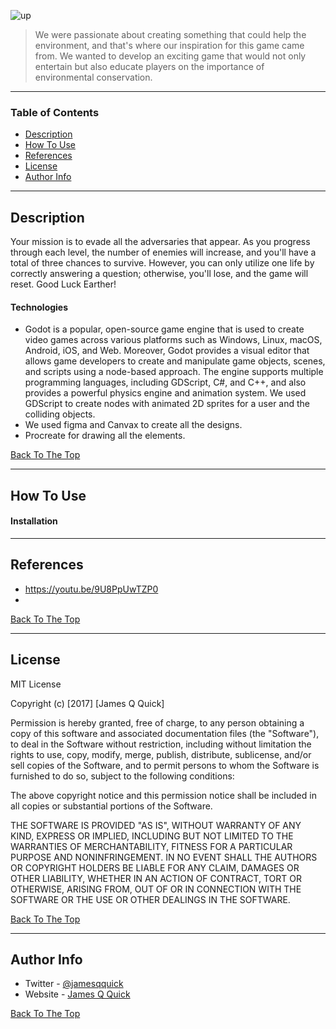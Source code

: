 
![up](https://user-images.githubusercontent.com/86029622/232260049-81e25e0b-d9cb-49fd-b307-84f0f154e741.png)



> We were passionate about creating something that could help the environment, and that's where our inspiration for this game came from. We wanted to develop an exciting game that would not only entertain but also educate players on the importance of environmental conservation.

---

### Table of Contents

- [Description](#description)
- [How To Use](#how-to-use)
- [References](#references)
- [License](#license)
- [Author Info](#author-info)

---

## Description

Your mission is to evade all the adversaries that appear. As you progress through each level, the number of enemies will increase, and you'll have a total of three chances to survive. However, you can only utilize one life by correctly answering a question; otherwise, you'll lose, and the game will reset. Good Luck Earther! 

#### Technologies

- Godot is a popular, open-source game engine that is used to create video games across various platforms such as Windows, Linux, macOS, Android, iOS, and Web. Moreover, Godot provides a visual editor that allows game developers to create and manipulate game objects, scenes, and scripts using a node-based approach. The engine supports multiple programming languages, including GDScript, C#, and C++, and also provides a powerful physics engine and animation system. We used GDScript to create nodes with animated 2D sprites for a user and the colliding objects. 
- We used figma and Canvax to create all the designs. 
- Procreate for drawing all the elements.
 

[Back To The Top](#read-me-template)

---

## How To Use

#### Installation




---

## References
- https://youtu.be/9U8PpUwTZP0
- 
[Back To The Top](#read-me-template)

---

## License

MIT License

Copyright (c) [2017] [James Q Quick]

Permission is hereby granted, free of charge, to any person obtaining a copy
of this software and associated documentation files (the "Software"), to deal
in the Software without restriction, including without limitation the rights
to use, copy, modify, merge, publish, distribute, sublicense, and/or sell
copies of the Software, and to permit persons to whom the Software is
furnished to do so, subject to the following conditions:

The above copyright notice and this permission notice shall be included in all
copies or substantial portions of the Software.

THE SOFTWARE IS PROVIDED "AS IS", WITHOUT WARRANTY OF ANY KIND, EXPRESS OR
IMPLIED, INCLUDING BUT NOT LIMITED TO THE WARRANTIES OF MERCHANTABILITY,
FITNESS FOR A PARTICULAR PURPOSE AND NONINFRINGEMENT. IN NO EVENT SHALL THE
AUTHORS OR COPYRIGHT HOLDERS BE LIABLE FOR ANY CLAIM, DAMAGES OR OTHER
LIABILITY, WHETHER IN AN ACTION OF CONTRACT, TORT OR OTHERWISE, ARISING FROM,
OUT OF OR IN CONNECTION WITH THE SOFTWARE OR THE USE OR OTHER DEALINGS IN THE
SOFTWARE.

[Back To The Top](#read-me-template)

---

## Author Info

- Twitter - [@jamesqquick](https://twitter.com/jamesqquick)
- Website - [James Q Quick](https://jamesqquick.com)

[Back To The Top](#read-me-template)
